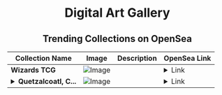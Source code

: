 <div align="center">

# Digital Art Gallery

## Trending Collections on OpenSea

| Collection Name                       | Image                                                                                     | Description                       | OpenSea Link                                                                                          |
|---------------------------------------|-------------------------------------------------------------------------------------------|-----------------------------------|--------------------------------------------------------------------------------------------------------|
| **Wizards TCG** | ![Image](https://i.seadn.io/s/raw/files/a8bb141b6d3978bcbc9f628a8da51d11.jpg?w=500&auto=format?w=200&auto=format) |  | <details><summary>Link</summary>[Wizards TCG](https://opensea.io/collection/wizards-tcg)</details> |
| **<details><summary>Quetzalcoatl, C...</summary>Quetzalcoatl, Celestial Guardian of the Golden Realm</details>** | ![Image](https://i.seadn.io/s/raw/files/832cc68b0bf179e5891897acc666cb1d.png?w=500&auto=format?w=200&auto=format) |  | <details><summary>Link</summary>[Quetzalcoatl, Celestial Guardian of the Golden Realm](https://opensea.io/collection/quetzalcoatl-celestial-guardian-of-the-golden-real)</details> |

</div>